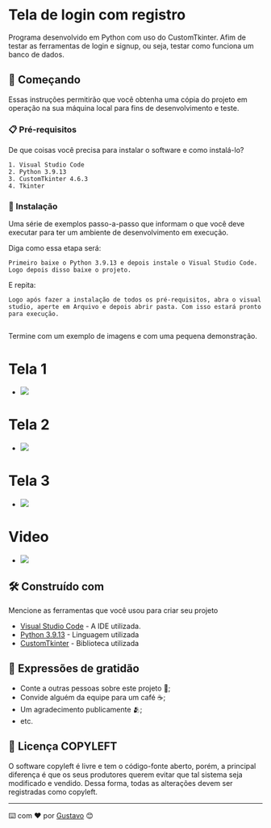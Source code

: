 # Tela de login com registro

Programa desenvolvido em Python com uso do CustomTkinter. Afim de testar as ferramentas de login e signup, ou seja, testar como funciona um banco de dados.

## 🚀 Começando

Essas instruções permitirão que você obtenha uma cópia do projeto em operação na sua máquina local para fins de desenvolvimento e teste.

### 📋 Pré-requisitos

De que coisas você precisa para instalar o software e como instalá-lo?

```
1. Visual Studio Code
2. Python 3.9.13
3. CustomTkinter 4.6.3
4. Tkinter
```

### 🔧 Instalação

Uma série de exemplos passo-a-passo que informam o que você deve executar para ter um ambiente de desenvolvimento em execução.

Diga como essa etapa será:

```
Primeiro baixe o Python 3.9.13 e depois instale o Visual Studio Code. Logo depois disso baixe o projeto.
```

E repita:

```
Logo após fazer a instalação de todos os pré-requisitos, abra o visual studio, aperte em Arquivo e depois abrir pasta. Com isso estará pronto para execução.


```

Termine com um exemplo de imagens e com uma pequena demonstração.

# Tela 1

* <image src="img/tela1.png" >

# Tela 2
* <image src="img/tela2.png">

# Tela 3
* <image src="img/tela3.png">

# Video
* <image src="img/video.gif">

## 🛠️ Construído com

Mencione as ferramentas que você usou para criar seu projeto

* [Visual Studio Code](https://code.visualstudio.com/) - A IDE utilizada.
* [Python 3.9.13](https://www.python.org/downloads/release/python-3913/) - Linguagem utilizada
* [CustomTkinter](https://github.com/TomSchimansky/CustomTkinter) - Biblioteca utilizada

## 🎁 Expressões de gratidão

* Conte a outras pessoas sobre este projeto 📢;
* Convide alguém da equipe para um café ☕;
* Um agradecimento publicamente 🫂;
* etc.

## 📄 Licença COPYLEFT
O software copyleft é livre e tem o código-fonte aberto, porém, a principal diferença é que os seus produtores querem evitar que tal sistema seja modificado e vendido. Dessa forma, todas as alterações devem ser registradas como copyleft.

---
⌨️ com ❤️ por [Gustavo](https://gist.github.com/GustavoFelipeM) 😊